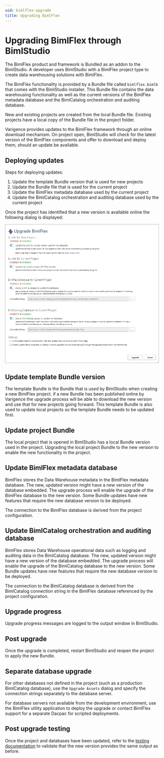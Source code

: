 ```yaml
---
uid: bimlflex-upgrade
title: Upgrading BimlFlex
---
```

# Upgrading BimlFlex through BimlStudio

The BimlFlex product and framework is Bundled as an addon to the BimlStudio. A developer uses BimlStudio with a BimlFlex project type to create data warehousing solutions with BimlFlex.

The BimlFlex functionality is provided by a Bundle file called `bimlflex.bimlb` that comes with the BimlStudio installer. This Bundle file contains the data warehousing functionality as well as the current versions of the BimlFlex metadata database and the BimlCatalog orchestration and auditing database.

New and existing projects are created from the local Bundle file. Existing projects have a local copy of the Bundle file in the project folder.

Varigence provides updates to the BimlFlex framework through an online download mechanism. On project open, BimlStudio will check for the latest version of the BimlFlex components and offer to download and deploy them, should an update be available.

## Deploying updates

Steps for deploying updates:

1. Update the template Bundle version that is used for new projects
1. Update the Bundle file that is used for the current project
1. Update the BimlFlex metadata database used by the current  project
1. Update the BimlCatalog orchestration and auditing database used by the current project

Once the project has identified that a new version is available online the following dialog is displayed:

![BimlFlex Upgrade Assets -center -50%](images/bimlflex-ss-v5-bimlflex-upgrade-assets-dialog.png "BimlFlex Upgrade Assets")

## Update template Bundle version

The template Bundle is the Bundle that is used by BimlStudio when creating a new BimlFlex project. if a new Bundle has been published online by Varigence the upgrade process will be able to download the new version and use that for new projects going forward. This template Bundle is also used to update local projects so the template Bundle needs to be updated first.

## Update project Bundle

The local project that is opened in BimlStudio has a local Bundle version used in the project. Upgrading the local project Bundle to the new version to enable the new functionality in the project.

## Update BimlFlex metadata database

BimlFlex stores the Data Warehouse metadata in the BimlFlex metadata database. The new, updated version might have a new version of the database embedded. The upgrade process will enable the upgrade of the BimlFlex database to the new version. Some Bundle updates have new features that require the new database version to be deployed.

The connection to the BimlFlex database is derived from the project configuration.

## Update BimlCatalog orchestration and auditing database

BimlFlex stores Data Warehouse operational data such as logging and auditing data in the BimlCatalog database. The new, updated version might have a new version of the database embedded. The upgrade process will enable the upgrade of the BimlCatalog database to the new version. Some Bundle updates have new features that require the new database version to be deployed.

The connection to the BimlCatalog database is derived from the BimlCatalog connection string in the BimlFlex database referenced by the project configuration.

## Upgrade progress

Upgrade progress messages are logged to the output window in BimlStudio.

## Post upgrade

Once the upgrade is completed, restart BimlStudio and reopen the project to apply the new Bundle.

## Separate database upgrade

For other databases not defined in the project (such as a production BimlCatalog database), use the `Upgrade Assets` dialog and specify the connection strings separately to the database server.

For database servers not available from the development environment, use the BimlFlex utility application to deploy the upgrade or contact BimlFlex support for a separate Dacpac for scripted deployments.

## Post upgrade testing

Once the project and databases have been updated, refer to the [testing documentation](upgrade-and-testing-process.md) to validate that the new version provides the same output as before.